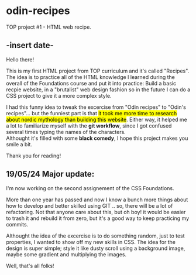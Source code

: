 # odin-recipes
TOP project #1 - HTML web recipe.



## -insert date-

Hello there! 

This is my first HTML project from TOP curriculum and it's called "Recipes".
The idea is to practice all of the HTML knowledge I learned during the overall of the Foundations course and put it into practice:
Build a basic recpie website, in a "brutalist" web design fashion so in the future I can do a CSS project to give it a more complex style.

I had this funny idea to tweak the excercise from "Odin recipes" to "Odin's recipes"... but the funniest part is that <mark>it took me more time to research about nordic mythology than building this website</mark>.
Either way, it helped me a lot to familiarize myself with the <strong>git workflow</strong>, since I got confused several times typing the names of the characters. <br>
Althought it's filled with some <strong>black comedy</strong>, I hope this project makes you smile a bit.

Thank you for reading!



## 19/05/24 Major update:

I'm now working on the second assignement of the CSS Foundations.

More than one year has passed and now I know a bunch more things about how to develop and better skilled using GIT .. so, there will be a lot of refactoring. Not that anyone care about this, but oh boy! it would be easier to trash it and rebuild it from zero, but it's a good way to keep practicing my commits.

Althought the idea of the excercise is to do something random, just to test properties, I wanted to show off my new skills in CSS.
The idea for the design is super simple; style it like dusty scroll using a background image, maybe some gradient and multiplying the images.

Well, that's all folks!